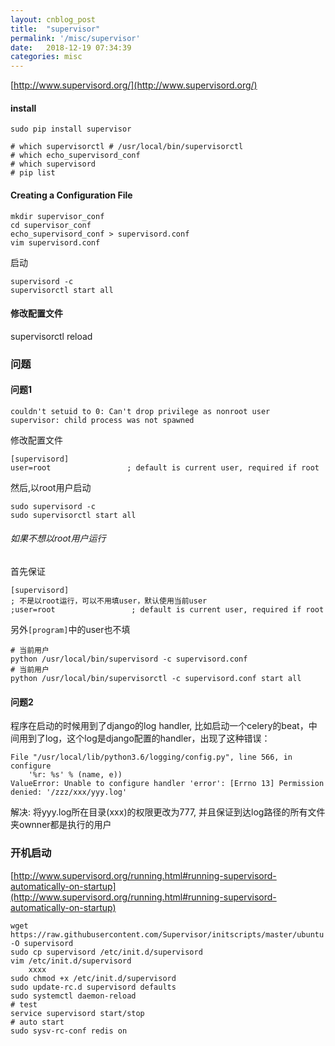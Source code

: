 ```yaml
---
layout: cnblog_post
title:  "supervisor"
permalink: '/misc/supervisor'
date:   2018-12-19 07:34:39
categories: misc
---
```



[http://www.supervisord.org/](http://www.supervisord.org/)

#### install

```
sudo pip install supervisor

# which supervisorctl # /usr/local/bin/supervisorctl
# which echo_supervisord_conf
# which supervisord
# pip list
```

#### Creating a Configuration File

```
mkdir supervisor_conf
cd supervisor_conf
echo_supervisord_conf > supervisord.conf
vim supervisord.conf

```

启动

```
supervisord -c 
supervisorctl start all
```

#### 修改配置文件

supervisorctl reload


### 问题


#### 问题1

```
couldn't setuid to 0: Can't drop privilege as nonroot user
supervisor: child process was not spawned
```

修改配置文件

```
[supervisord]
user=root                 ; default is current user, required if root
```

然后,以root用户启动

```
sudo supervisord -c
sudo supervisorctl start all
```


###### 如果不想以root用户运行

首先保证

```
[supervisord]
; 不是以root运行，可以不用填user，默认使用当前user
;user=root                 ; default is current user, required if root
```

另外`[program]`中的user也不填


```
# 当前用户
python /usr/local/bin/supervisord -c supervisord.conf
# 当前用户
python /usr/local/bin/supervisorctl -c supervisord.conf start all
```

#### 问题2

程序在启动的时候用到了django的log handler, 比如启动一个celery的beat，中间用到了log，这个log是django配置的handler，出现了这种错误：

```
File "/usr/local/lib/python3.6/logging/config.py", line 566, in configure
    '%r: %s' % (name, e))
ValueError: Unable to configure handler 'error': [Errno 13] Permission denied: '/zzz/xxx/yyy.log'
```

解决: 将yyy.log所在目录(xxx)的权限更改为777, 并且保证到达log路径的所有文件夹ownner都是执行的用户


### 开机启动

[http://www.supervisord.org/running.html#running-supervisord-automatically-on-startup](http://www.supervisord.org/running.html#running-supervisord-automatically-on-startup)

```
wget https://raw.githubusercontent.com/Supervisor/initscripts/master/ubuntu -O supervisord
sudo cp supervisord /etc/init.d/supervisord
vim /etc/init.d/supervisord
    xxxx
sudo chmod +x /etc/init.d/supervisord
sudo update-rc.d supervisord defaults
sudo systemctl daemon-reload
# test
service supervisord start/stop
# auto start
sudo sysv-rc-conf redis on
```





